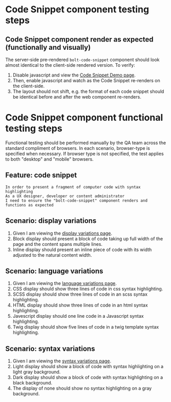 # Code Snippet component testing steps

## Code Snippet component render as expected (functionally and visually)

The server-side pre-rendered `bolt-code-snippet` component should look almost identical to the client-side rendered version. To verify:

1. Disable javascript and view the [Code Snippet Demo page](https://boltdesignsystem.com/pattern-lab/patterns/40-components-code-snippet-15-code-snippet-language-variation/40-components-code-snippet-15-code-snippet-language-variation.html).
2. Then, enable javascript and watch as the Code Snippet re-renders on the client-side.
3. The layout should not shift, e.g. the format of each code snippet should be identical before and after the web component re-renders.

# Code Snippet component functional testing steps

Functional testing should be performed manually by the QA team across the standard compliment of browsers. In each scenario, browser-type is specified when necessary. If browser type is not specified, the test applies to both "desktop" and "mobile" browsers.

## Feature: code snippet

    In order to present a fragment of computer code with syntax highlighting
    As a UX designer, developer or content administrator
    I need to ensure the "bolt-code-snippet" component renders and functions as expected

## Scenario: display variations

1. Given I am viewing the [display variations page](https://boltdesignsystem.com/pattern-lab/patterns/40-components-code-snippet-10-code-snippet-display-variation/40-components-code-snippet-10-code-snippet-display-variation.html).
2. Block display should present a block of code taking up full width of the page and the content spans multiple lines.
3. Inline display should present an inline piece of code with its width adjusted to the natural content width.

## Scenario: language variations

1. Given I am viewing the [language variations page](https://boltdesignsystem.com/pattern-lab/patterns/40-components-code-snippet-15-code-snippet-language-variation/40-components-code-snippet-15-code-snippet-language-variation.html).
2. CSS display should show three lines of code in css syntax highlighting.
3. SCSS display should show three lines of code in an scss syntax highlighting.
4. HTML display should show three lines of code in an html syntax highlighting.
5. Javescript display should one line code in a Javascript syntax highlighting.
6. Twig display should show five lines of code in a twig template syntax highlighting.

## Scenario: syntax variations

1. Given I am viewing the [syntax variations page](https://boltdesignsystem.com/pattern-lab/patterns/40-components-code-snippet-20-code-snippet-syntax-variation/40-components-code-snippet-20-code-snippet-syntax-variation.html).
2. Light display should show a block of code with syntax highlighting on a light gray background.
3. Dark display should show a block of code with syntax highlighting on a black background.
4. The display of none should show no syntax highlighting on a gray background.
